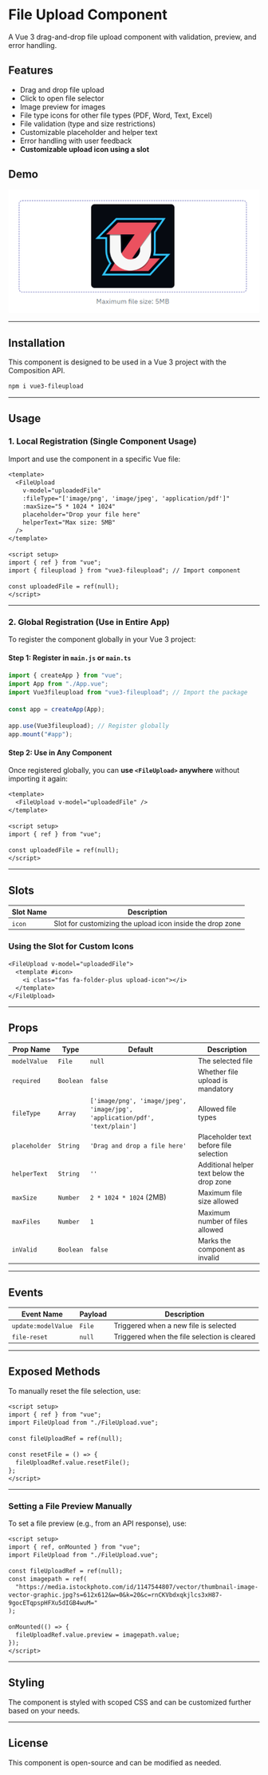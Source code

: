 # File Upload Component

A Vue 3 drag-and-drop file upload component with validation, preview, and error handling.

## Features

- Drag and drop file upload  
- Click to open file selector  
- Image preview for images  
- File type icons for other file types (PDF, Word, Text, Excel)  
- File validation (type and size restrictions)  
- Customizable placeholder and helper text  
- Error handling with user feedback  
- **Customizable upload icon using a slot**  

## Demo  
![Vue3FileUpload Demo](src/Preview.png)  

---

## Installation  

This component is designed to be used in a Vue 3 project with the Composition API.  

```bash
npm i vue3-fileupload
```  

---

## Usage  

### 1. Local Registration (Single Component Usage)  

Import and use the component in a specific Vue file:  

```vue
<template>
  <FileUpload
    v-model="uploadedFile"
    :fileType="['image/png', 'image/jpeg', 'application/pdf']"
    :maxSize="5 * 1024 * 1024"
    placeholder="Drop your file here"
    helperText="Max size: 5MB"
  />
</template>

<script setup>
import { ref } from "vue";
import { fileupload } from "vue3-fileupload"; // Import component

const uploadedFile = ref(null);
</script>
```

---

### 2. Global Registration (Use in Entire App)  

To register the component globally in your Vue 3 project:  

#### Step 1: Register in `main.js` or `main.ts`  

```javascript
import { createApp } from "vue";
import App from "./App.vue";
import Vue3fileupload from "vue3-fileupload"; // Import the package

const app = createApp(App);

app.use(Vue3fileupload); // Register globally
app.mount("#app");
```

#### Step 2: Use in Any Component  

Once registered globally, you can **use `<FileUpload>` anywhere** without importing it again:  

```vue
<template>
  <FileUpload v-model="uploadedFile" />
</template>

<script setup>
import { ref } from "vue";

const uploadedFile = ref(null);
</script>
```

---

## Slots  

| Slot Name  | Description                                              |
| ---------- | -------------------------------------------------------- |
| `icon`     | Slot for customizing the upload icon inside the drop zone |

### Using the Slot for Custom Icons  

```vue
<FileUpload v-model="uploadedFile">
  <template #icon>
    <i class="fas fa-folder-plus upload-icon"></i>
  </template>
</FileUpload>
```

---

## Props  

| Prop Name     | Type      | Default                                                                     | Description                                |
| ------------- | --------- | --------------------------------------------------------------------------- | ------------------------------------------ |
| `modelValue`  | `File`    | `null`                                                                      | The selected file                          |
| `required`    | `Boolean` | `false`                                                                     | Whether file upload is mandatory           |
| `fileType`    | `Array`   | `['image/png', 'image/jpeg', 'image/jpg', 'application/pdf', 'text/plain']` | Allowed file types                         |
| `placeholder` | `String`  | `'Drag and drop a file here'`                                               | Placeholder text before file selection     |
| `helperText`  | `String`  | `''`                                                                        | Additional helper text below the drop zone |
| `maxSize`     | `Number`  | `2 * 1024 * 1024` (2MB)                                                     | Maximum file size allowed                  |
| `maxFiles`    | `Number`  | `1`                                                                         | Maximum number of files allowed            |
| `inValid`     | `Boolean` | `false`                                                                     | Marks the component as invalid             |

---

## Events  

| Event Name          | Payload | Description                                  |
| ------------------- | ------- | -------------------------------------------- |
| `update:modelValue` | `File`  | Triggered when a new file is selected        |
| `file-reset`        | `null`  | Triggered when the file selection is cleared |

---

## Exposed Methods  

To manually reset the file selection, use:  

```vue
<script setup>
import { ref } from "vue";
import FileUpload from "./FileUpload.vue";

const fileUploadRef = ref(null);

const resetFile = () => {
  fileUploadRef.value.resetFile();
};
</script>
```

---

### Setting a File Preview Manually  

To set a file preview (e.g., from an API response), use:  

```vue
<script setup>
import { ref, onMounted } from "vue";
import FileUpload from "./FileUpload.vue";

const fileUploadRef = ref(null);
const imagepath = ref(
  "https://media.istockphoto.com/id/1147544807/vector/thumbnail-image-vector-graphic.jpg?s=612x612&w=0&k=20&c=rnCKVbdxqkjlcs3xH87-9gocETqpspHFXu5dIGB4wuM="
);

onMounted(() => {
  fileUploadRef.value.preview = imagepath.value;
});
</script>
```

---

## Styling  

The component is styled with scoped CSS and can be customized further based on your needs.  

---

## License  

This component is open-source and can be modified as needed.

